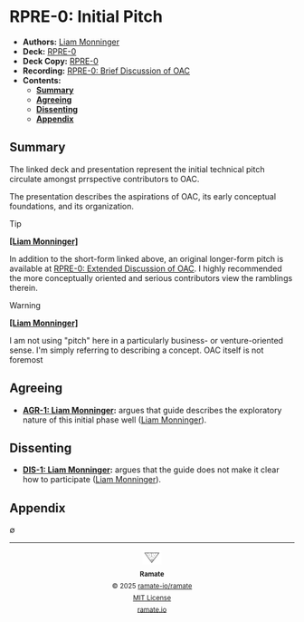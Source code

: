 # RPRE-0: Initial Pitch
- **Authors:** [Liam Monninger](mailto:liam@ramate.io)
- **Deck:** [RPRE-0](https://docs.google.com/presentation/d/16Vaat7X2z5lplTmRi-dVR2EgKFlJKq3q6WenoNqSrVo/edit?usp=sharing)
- **Deck Copy:** [RPRE-0](./RPRE-0_%20Ordered%20Atomic%20Collaboration.pdf)
- **Recording:** [RPRE-0: Brief Discussion of OAC](https://www.loom.com/share/e04c02c50c804a158b6d275bfe67a662?sid=e6188b64-37cf-4e8c-98c5-745d44733c93)
- **Contents:**
  - **[Summary](#summary)**
  - **[Agreeing](#agreeing)**
  - **[Dissenting](#dissenting)**
  - **[Appendix](#appendix)**

## Summary
The linked deck and presentation represent the initial technical pitch circulate amongst prrspective contributors to OAC.

The presentation describes the aspirations of OAC, its early conceptual foundations, and its organization.

> [!TIP]
> **[[Liam Monninger]](mailto:liam@ramate.io)**
>
> In addition to the short-form linked above, an original longer-form pitch is available at [RPRE-0: Extended Discussion of OAC](https://www.loom.com/share/3f38153268824a22b4efdd65e453cc40?sid=44f2f12d-b5fe-47fe-8316-691fb084280e). I highly recommended the more conceptually oriented and serious contributors view the ramblings therein.

> [!WARNING]
> **[[Liam Monninger]](mailto:liam@ramate.io)**
>
> I am not using "pitch" here in a particularly business- or venture-oriented sense. I'm simply referring to describing a concept. OAC itself is not foremost

## Agreeing
- **[AGR-1: Liam Monninger](./agreeing/agr-001-liam-monninger/README.md):** argues that guide describes the exploratory nature of this initial phase well ([Liam Monninger](mailto:liam@ramate.io)).

## Dissenting
- **[DIS-1: Liam Monninger](./dissenting/dis-001-liam-monninger/README.md):** argues that the guide does not make it clear how to participate ([Liam Monninger](mailto:liam@ramate.io)).

## Appendix
$\emptyset$

<!--OAC FOOTER: DO NOT REMOVE THIS LINE-->
---

<div align="center">
  <a href="https://github.com/ramate-io/oac">
    <picture>
      <source srcset="/assets/ramate-inverted-transparent.png" media="(prefers-color-scheme: dark)">
      <img height="24" src="/assets/ramate-transparent.png" alt="OAC"/>
    </picture>
  </a>
  <br/>
  <sub>
    <b>Ramate</b>
    <br/>
    &copy; 2025 <a href="https://github.com/ramate-io/ramate">ramate-io/ramate</a>
    <br/>
    <a href="https://github.com/ramate-io/ramate/blob/main/LICENSE">MIT License</a>
    <br/>
    <a href="https://www.ramate.io">ramate.io</a>
  </sub>
</div>
